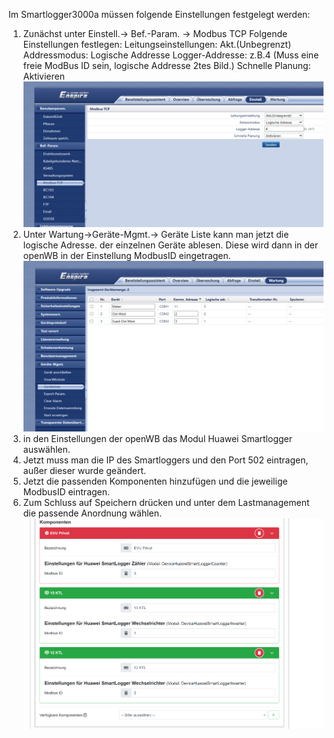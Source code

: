 Im Smartlogger3000a müssen folgende Einstellungen festgelegt werden:

1. Zunächst unter Einstell.-> Bef.-Param. -> Modbus TCP
   Folgende Einstellungen festlegen:
     Leitungseinstellungen: Akt.(Unbegrenzt)
     Addressmodus: Logische Addresse
     Logger-Addresse: z.B.4 (Muss eine freie ModBus ID sein, logische Addresse 2tes Bild.)
     Schnelle Planung: Aktivieren
    ![Huawei Smartlogger ModBusTCP](HuaweiSmartloggerModBusTCP.PNG)
2.  Unter Wartung->Geräte-Mgmt.-> Geräte Liste
    kann man jetzt die logische Adresse. der einzelnen Geräte ablesen. Diese wird dann in der openWB in der Einstellung ModbusID eingetragen.
    ![HuaweiSmartloggerLogischeAdressen](HuaweiSmartloggerLogischeAdressen.PNG)
4. in den Einstellungen der openWB das Modul Huawei Smartlogger auswählen.
5. Jetzt muss man die IP des Smartloggers und den Port 502 eintragen, außer dieser wurde geändert.
6. Jetzt die passenden Komponenten hinzufügen und die jeweilige ModbusID eintragen.
7. Zum Schluss auf Speichern drücken und unter dem Lastmanagement die passende Anordnung wählen.
  ![Huawei Smartlogger Komponenten](HuaweiSmartloggerKomponenten.PNG)
